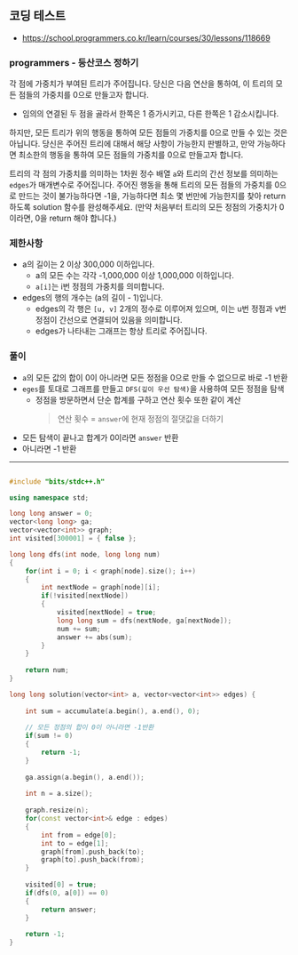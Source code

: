 ## 코딩 테스트
- https://school.programmers.co.kr/learn/courses/30/lessons/118669

### programmers - 등산코스 정하기

각 점에 가중치가 부여된 트리가 주어집니다. 당신은 다음 연산을 통하여, 이 트리의 모든 점들의 가중치를 0으로 만들고자 합니다.

  - 임의의 연결된 두 점을 골라서 한쪽은 1 증가시키고, 다른 한쪽은 1 감소시킵니다.

하지만, 모든 트리가 위의 행동을 통하여 모든 점들의 가중치를 0으로 만들 수 있는 것은 아닙니다. 당신은 주어진 트리에 대해서 해당 사항이 가능한지 판별하고, 만약 가능하다면 최소한의 행동을 통하여 모든 점들의 가중치를 0으로 만들고자 합니다.

트리의 각 점의 가중치를 의미하는 1차원 정수 배열 `a`와 트리의 간선 정보를 의미하는 `edges`가 매개변수로 주어집니다. 주어진 행동을 통해 트리의 모든 점들의 가중치를 0으로 만드는 것이 불가능하다면 -1을, 가능하다면 최소 몇 번만에 가능한지를 찾아 return 하도록 solution 함수를 완성해주세요. (만약 처음부터 트리의 모든 정점의 가중치가 0이라면, 0을 return 해야 합니다.)

### 제한사항
- a의 길이는 2 이상 300,000 이하입니다.
  - a의 모든 수는 각각 -1,000,000 이상 1,000,000 이하입니다.
  - `a[i]`는 i번 정점의 가중치를 의미합니다.
- edges의 행의 개수는 (a의 길이 - 1)입니다.
  - edges의 각 행은 `[u, v]` 2개의 정수로 이루어져 있으며, 이는 u번 정점과 v번 정점이 간선으로 연결되어 있음을 의미합니다.
  - edges가 나타내는 그래프는 항상 트리로 주어집니다.

### 풀이
- `a`의 모든 값의 합이 0이 아니라면 모든 정점을 0으로 만들 수 없으므로 바로 -1 반환
- `eges`를 토대로 그래프를 만들고 `DFS(깊이 우선 탐색)`을 사용하여 모든 정점을 탐색
  - 정점을 방문하면서 단순 합계를 구하고 연산 횟수 또한 같이 계산
    > 연산 횟수 = `answer`에 현재 정점의 절댓값을 더하기
- 모든 탐색이 끝나고 합계가 0이라면 `answer` 반환
- 아니라면 -1 반환

---

```c++

#include "bits/stdc++.h"

using namespace std;

long long answer = 0;
vector<long long> ga;
vector<vector<int>> graph;
int visited[300001] = { false };

long long dfs(int node, long long num)
{
    for(int i = 0; i < graph[node].size(); i++)
    {
        int nextNode = graph[node][i];
        if(!visited[nextNode])
        {
            visited[nextNode] = true;
            long long sum = dfs(nextNode, ga[nextNode]);
            num += sum;
            answer += abs(sum);
        }
    }
    
    return num;
}

long long solution(vector<int> a, vector<vector<int>> edges) {
    
    int sum = accumulate(a.begin(), a.end(), 0);
    
    // 모든 정점의 합이 0이 아니라면 -1반환
    if(sum != 0)
    {
        return -1;
    }
    
    ga.assign(a.begin(), a.end());
    
    int n = a.size();
    
    graph.resize(n);
    for(const vector<int>& edge : edges)
    {
        int from = edge[0];
        int to = edge[1];
        graph[from].push_back(to);
        graph[to].push_back(from);
    }
    
    visited[0] = true;
    if(dfs(0, a[0]) == 0)
    {
        return answer;
    }
    
    return -1;
}

```
